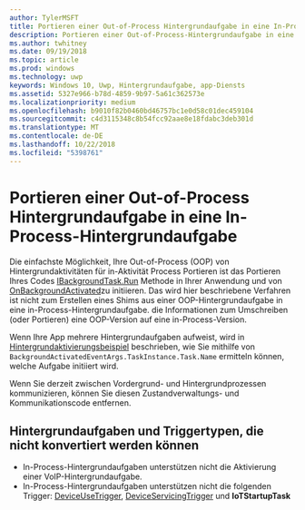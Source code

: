 ```yaml
---
author: TylerMSFT
title: Portieren einer Out-of-Process Hintergrundaufgabe in eine In-Process-Hintergrundaufgabe
description: Portieren einer Out-of-Process-Hintergrundaufgabe in eine in-Process-Hintergrundaufgabe, die innerhalb Ihres Vordergrund-app-Prozesses ausgeführt wird.
ms.author: twhitney
ms.date: 09/19/2018
ms.topic: article
ms.prod: windows
ms.technology: uwp
keywords: Windows 10, Uwp, Hintergrundaufgabe, app-Diensts
ms.assetid: 5327e966-b78d-4859-9b97-5a61c362573e
ms.localizationpriority: medium
ms.openlocfilehash: b9010f82b0460bd46757bc1e0d58c01dec459104
ms.sourcegitcommit: c4d3115348c8b54fcc92aae8e18fdabc3deb301d
ms.translationtype: MT
ms.contentlocale: de-DE
ms.lasthandoff: 10/22/2018
ms.locfileid: "5398761"
---
```

# <a name="port-an-out-of-process-background-task-to-an-in-process-background-task"></a>Portieren einer Out-of-Process Hintergrundaufgabe in eine In-Process-Hintergrundaufgabe

Die einfachste Möglichkeit, Ihre Out-of-Process (OOP) von Hintergrundaktivitäten für in-Aktivität Process Portieren ist das Portieren Ihres Codes [IBackgroundTask.Run](https://msdn.microsoft.com/library/windows/apps/windows.applicationmodel.background.ibackgroundtask.run.aspx?f=255&MSPPError=-2147217396) Methode in Ihrer Anwendung und von [OnBackgroundActivated](/uwp/api/windows.ui.xaml.application.onbackgroundactivated)zu initiieren. Das wird hier beschriebene Verfahren ist nicht zum Erstellen eines Shims aus einer OOP-Hintergrundaufgabe in eine in-Process-Hintergrundaufgabe. die Informationen zum Umschreiben (oder Portieren) eine OOP-Version auf eine in-Process-Version.

Wenn Ihre App mehrere Hintergrundaufgaben aufweist, wird in [Hintergrundaktivierungsbeispiel](https://github.com/Microsoft/Windows-universal-samples/tree/dev/Samples/BackgroundActivation) beschrieben, wie Sie mithilfe von `BackgroundActivatedEventArgs.TaskInstance.Task.Name` ermitteln können, welche Aufgabe initiiert wird.

Wenn Sie derzeit zwischen Vordergrund- und Hintergrundprozessen kommunizieren, können Sie diesen Zustandverwaltungs- und Kommunikationscode entfernen.

## <a name="background-tasks-and-trigger-types-that-cannot-be-converted"></a>Hintergrundaufgaben und Triggertypen, die nicht konvertiert werden können

* In-Process-Hintergrundaufgaben unterstützen nicht die Aktivierung einer VoIP-Hintergrundaufgabe.
* In-Process-Hintergrundaufgaben unterstützen nicht die folgenden Trigger: [DeviceUseTrigger](https://msdn.microsoft.com/library/windows/apps/windows.applicationmodel.background.deviceusetrigger.aspx?f=255&MSPPError=-2147217396), [DeviceServicingTrigger](https://msdn.microsoft.com/library/windows/apps/windows.applicationmodel.background.deviceservicingtrigger.aspx) und **IoTStartupTask**
